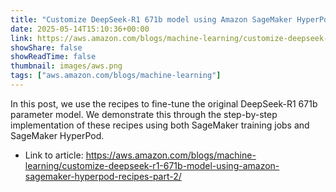 ```yaml
---
title: "Customize DeepSeek-R1 671b model using Amazon SageMaker HyperPod recipes – Part 2"
date: 2025-05-14T15:10:36+00:00
link: https://aws.amazon.com/blogs/machine-learning/customize-deepseek-r1-671b-model-using-amazon-sagemaker-hyperpod-recipes-part-2/
showShare: false
showReadTime: false
thumbnail: images/aws.png
tags: ["aws.amazon.com/blogs/machine-learning"]
---
```

In this post, we use the recipes to fine-tune the original DeepSeek-R1 671b parameter model. We demonstrate this through the step-by-step implementation of these recipes using both SageMaker training jobs and SageMaker HyperPod.

- Link to article: https://aws.amazon.com/blogs/machine-learning/customize-deepseek-r1-671b-model-using-amazon-sagemaker-hyperpod-recipes-part-2/